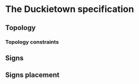 # The Duckietown specification

## Topology

### Topology constraints

## Signs

## Signs placement
